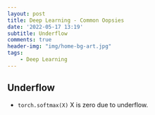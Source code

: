 ```yaml
---
layout: post
title: Deep Learning - Common Oopsies
date: '2022-05-17 13:19'
subtitle: Underflow
comments: true
header-img: "img/home-bg-art.jpg"
tags:
    - Deep Learning
---
```


## Underflow

- `torch.softmax(X)` X is zero due to underflow.
